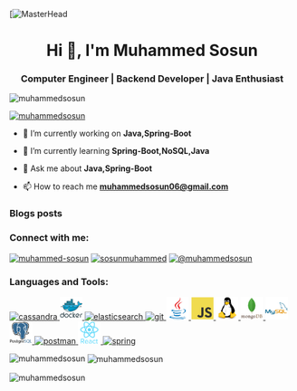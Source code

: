 [![MasterHead](https://www.google.com/url?sa=i&url=https%3A%2F%2Fwebflow.riders.ai%2Fen-blog%2Fmost-used-programming-languages-in-the-world&psig=AOvVaw1gJwvpL4rHRfOcdXsrKF_Z&ust=1756034389252000&source=images&cd=vfe&opi=89978449&ved=0CBUQjRxqFwoTCLCqn43ooI8DFQAAAAAdAAAAABAE)
<h1 align="center">Hi 👋, I'm Muhammed Sosun</h1>
<h3 align="center">Computer Engineer | Backend Developer | Java Enthusiast</h3>

<p align="left"> <img src="https://komarev.com/ghpvc/?username=muhammedsosun&label=Profile%20views&color=0e75b6&style=flat" alt="muhammedsosun" /> </p>

<p align="left"> <a href="https://github.com/ryo-ma/github-profile-trophy"><img src="https://github-profile-trophy.vercel.app/?username=muhammedsosun" alt="muhammedsosun" /></a> </p>

- 🔭 I’m currently working on **Java,Spring-Boot**

- 🌱 I’m currently learning **Spring-Boot,NoSQL,Java**

- 💬 Ask me about **Java,Spring-Boot**

- 📫 How to reach me **muhammedsosun06@gmail.com**

### Blogs posts
<!-- BLOG-POST-LIST:START -->
<!-- BLOG-POST-LIST:END -->

<h3 align="left">Connect with me:</h3>
<p align="left">
<a href="https://linkedin.com/in/muhammed-sosun-5b0858299/" target="blank"><img align="center" src="https://raw.githubusercontent.com/rahuldkjain/github-profile-readme-generator/master/src/images/icons/Social/linked-in-alt.svg" alt="muhammed-sosun" height="30" width="40" /></a>
<a href="https://instagram.com/sosunmuhammed" target="blank"><img align="center" src="https://raw.githubusercontent.com/rahuldkjain/github-profile-readme-generator/master/src/images/icons/Social/instagram.svg" alt="sosunmuhammed" height="30" width="40" /></a>
<a href="https://medium.com/@muhammedsosun" target="blank"><img align="center" src="https://raw.githubusercontent.com/rahuldkjain/github-profile-readme-generator/master/src/images/icons/Social/medium.svg" alt="@muhammedsosun" height="30" width="40" /></a>
</p>

<h3 align="left">Languages and Tools:</h3>
<p align="left"> <a href="https://cassandra.apache.org/" target="_blank" rel="noreferrer"> <img src="https://www.vectorlogo.zone/logos/apache_cassandra/apache_cassandra-icon.svg" alt="cassandra" width="40" height="40"/> </a> <a href="https://www.docker.com/" target="_blank" rel="noreferrer"> <img src="https://raw.githubusercontent.com/devicons/devicon/master/icons/docker/docker-original-wordmark.svg" alt="docker" width="40" height="40"/> </a> <a href="https://www.elastic.co" target="_blank" rel="noreferrer"> <img src="https://www.vectorlogo.zone/logos/elastic/elastic-icon.svg" alt="elasticsearch" width="40" height="40"/> </a> <a href="https://git-scm.com/" target="_blank" rel="noreferrer"> <img src="https://www.vectorlogo.zone/logos/git-scm/git-scm-icon.svg" alt="git" width="40" height="40"/> </a> <a href="https://www.java.com" target="_blank" rel="noreferrer"> <img src="https://raw.githubusercontent.com/devicons/devicon/master/icons/java/java-original.svg" alt="java" width="40" height="40"/> </a> <a href="https://developer.mozilla.org/en-US/docs/Web/JavaScript" target="_blank" rel="noreferrer"> <img src="https://raw.githubusercontent.com/devicons/devicon/master/icons/javascript/javascript-original.svg" alt="javascript" width="40" height="40"/> </a> <a href="https://www.linux.org/" target="_blank" rel="noreferrer"> <img src="https://raw.githubusercontent.com/devicons/devicon/master/icons/linux/linux-original.svg" alt="linux" width="40" height="40"/> </a> <a href="https://www.mongodb.com/" target="_blank" rel="noreferrer"> <img src="https://raw.githubusercontent.com/devicons/devicon/master/icons/mongodb/mongodb-original-wordmark.svg" alt="mongodb" width="40" height="40"/> </a> <a href="https://www.mysql.com/" target="_blank" rel="noreferrer"> <img src="https://raw.githubusercontent.com/devicons/devicon/master/icons/mysql/mysql-original-wordmark.svg" alt="mysql" width="40" height="40"/> </a> <a href="https://www.postgresql.org" target="_blank" rel="noreferrer"> <img src="https://raw.githubusercontent.com/devicons/devicon/master/icons/postgresql/postgresql-original-wordmark.svg" alt="postgresql" width="40" height="40"/> </a> <a href="https://postman.com" target="_blank" rel="noreferrer"> <img src="https://www.vectorlogo.zone/logos/getpostman/getpostman-icon.svg" alt="postman" width="40" height="40"/> </a> <a href="https://reactjs.org/" target="_blank" rel="noreferrer"> <img src="https://raw.githubusercontent.com/devicons/devicon/master/icons/react/react-original-wordmark.svg" alt="react" width="40" height="40"/> </a> <a href="https://spring.io/" target="_blank" rel="noreferrer"> <img src="https://www.vectorlogo.zone/logos/springio/springio-icon.svg" alt="spring" width="40" height="40"/> </a> </p>

<p><img align="left" src="https://github-readme-stats.vercel.app/api/top-langs?username=muhammedsosun&show_icons=true&locale=en&layout=compact" alt="muhammedsosun" /></p>

<p>&nbsp;<img align="center" src="https://github-readme-stats.vercel.app/api?username=muhammedsosun&show_icons=true&locale=en" alt="muhammedsosun" /></p>

<p><img align="center" src="https://github-readme-streak-stats.herokuapp.com/?user=muhammedsosun&" alt="muhammedsosun" /></p>
